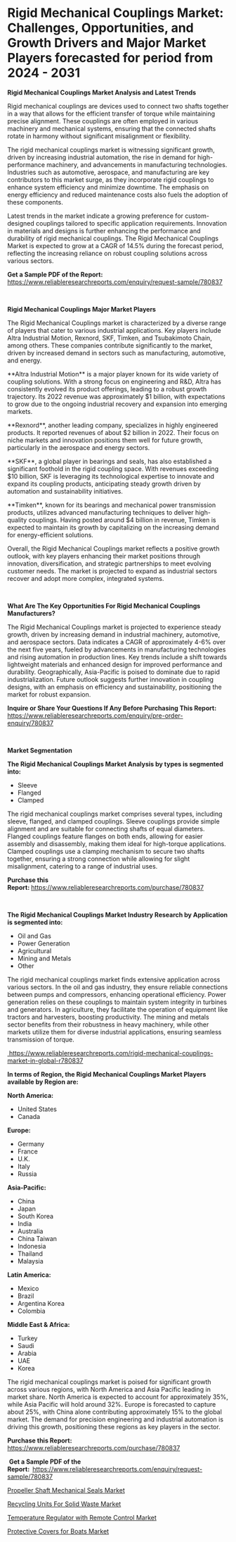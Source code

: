 <p><h1>Rigid Mechanical Couplings Market: Challenges, Opportunities, and Growth Drivers and Major Market Players forecasted for period from 2024 - 2031</h1></p><p><strong>Rigid Mechanical Couplings Market Analysis and Latest Trends</strong></p>
<p><p>Rigid mechanical couplings are devices used to connect two shafts together in a way that allows for the efficient transfer of torque while maintaining precise alignment. These couplings are often employed in various machinery and mechanical systems, ensuring that the connected shafts rotate in harmony without significant misalignment or flexibility. </p><p>The rigid mechanical couplings market is witnessing significant growth, driven by increasing industrial automation, the rise in demand for high-performance machinery, and advancements in manufacturing technologies. Industries such as automotive, aerospace, and manufacturing are key contributors to this market surge, as they incorporate rigid couplings to enhance system efficiency and minimize downtime. The emphasis on energy efficiency and reduced maintenance costs also fuels the adoption of these components.</p><p>Latest trends in the market indicate a growing preference for custom-designed couplings tailored to specific application requirements. Innovation in materials and designs is further enhancing the performance and durability of rigid mechanical couplings. The Rigid Mechanical Couplings Market is expected to grow at a CAGR of 14.5% during the forecast period, reflecting the increasing reliance on robust coupling solutions across various sectors.</p></p>
<p><strong>Get a Sample PDF of the Report:&nbsp;</strong> <a href="https://www.reliableresearchreports.com/enquiry/request-sample/780837?utm_campaign=28&utm_medium=2&utm_source=Github&utm_content=ia&utm_term=30122024&utm_id=rigid-mechanical-couplings">https://www.reliableresearchreports.com/enquiry/request-sample/780837</a></p>
<p>&nbsp;</p>
<p><strong>Rigid Mechanical Couplings Major Market Players</strong></p>
<p><p>The Rigid Mechanical Couplings market is characterized by a diverse range of players that cater to various industrial applications. Key players include Altra Industrial Motion, Rexnord, SKF, Timken, and Tsubakimoto Chain, among others. These companies contribute significantly to the market, driven by increased demand in sectors such as manufacturing, automotive, and energy.</p><p>**Altra Industrial Motion** is a major player known for its wide variety of coupling solutions. With a strong focus on engineering and R&D, Altra has consistently evolved its product offerings, leading to a robust growth trajectory. Its 2022 revenue was approximately $1 billion, with expectations to grow due to the ongoing industrial recovery and expansion into emerging markets.</p><p>**Rexnord**, another leading company, specializes in highly engineered products. It reported revenues of about $2 billion in 2022. Their focus on niche markets and innovation positions them well for future growth, particularly in the aerospace and energy sectors.</p><p>**SKF**, a global player in bearings and seals, has also established a significant foothold in the rigid coupling space. With revenues exceeding $10 billion, SKF is leveraging its technological expertise to innovate and expand its coupling products, anticipating steady growth driven by automation and sustainability initiatives.</p><p>**Timken**, known for its bearings and mechanical power transmission products, utilizes advanced manufacturing techniques to deliver high-quality couplings. Having posted around $4 billion in revenue, Timken is expected to maintain its growth by capitalizing on the increasing demand for energy-efficient solutions.</p><p>Overall, the Rigid Mechanical Couplings market reflects a positive growth outlook, with key players enhancing their market positions through innovation, diversification, and strategic partnerships to meet evolving customer needs. The market is projected to expand as industrial sectors recover and adopt more complex, integrated systems.</p></p>
<p>&nbsp;</p>
<p><strong>What Are The Key Opportunities For Rigid Mechanical Couplings Manufacturers?</strong></p>
<p><p>The Rigid Mechanical Couplings market is projected to experience steady growth, driven by increasing demand in industrial machinery, automotive, and aerospace sectors. Data indicates a CAGR of approximately 4-6% over the next five years, fueled by advancements in manufacturing technologies and rising automation in production lines. Key trends include a shift towards lightweight materials and enhanced design for improved performance and durability. Geographically, Asia-Pacific is poised to dominate due to rapid industrialization. Future outlook suggests further innovation in coupling designs, with an emphasis on efficiency and sustainability, positioning the market for robust expansion.</p></p>
<p><strong>Inquire or Share Your Questions If Any Before Purchasing This Report:</strong> <a href="https://www.reliableresearchreports.com/enquiry/pre-order-enquiry/780837?utm_campaign=28&utm_medium=2&utm_source=Github&utm_content=ia&utm_term=30122024&utm_id=rigid-mechanical-couplings">https://www.reliableresearchreports.com/enquiry/pre-order-enquiry/780837</a></p>
<p>&nbsp;</p>
<p><strong>Market Segmentation</strong></p>
<p><strong>The Rigid Mechanical Couplings Market Analysis by types is segmented into:</strong></p>
<p><ul><li>Sleeve</li><li>Flanged</li><li>Clamped</li></ul></p>
<p><p>The rigid mechanical couplings market comprises several types, including sleeve, flanged, and clamped couplings. Sleeve couplings provide simple alignment and are suitable for connecting shafts of equal diameters. Flanged couplings feature flanges on both ends, allowing for easier assembly and disassembly, making them ideal for high-torque applications. Clamped couplings use a clamping mechanism to secure two shafts together, ensuring a strong connection while allowing for slight misalignment, catering to a range of industrial uses.</p></p>
<p><strong>Purchase this Report:&nbsp;</strong><a href="https://www.reliableresearchreports.com/purchase/780837?utm_campaign=28&utm_medium=2&utm_source=Github&utm_content=ia&utm_term=30122024&utm_id=rigid-mechanical-couplings">https://www.reliableresearchreports.com/purchase/780837</a></p>
<p>&nbsp;</p>
<p><strong>The Rigid Mechanical Couplings Market Industry Research by Application is segmented into:</strong></p>
<p><ul><li>Oil and Gas</li><li>Power Generation</li><li>Agricultural</li><li>Mining and Metals</li><li>Other</li></ul></p>
<p><p>The rigid mechanical couplings market finds extensive application across various sectors. In the oil and gas industry, they ensure reliable connections between pumps and compressors, enhancing operational efficiency. Power generation relies on these couplings to maintain system integrity in turbines and generators. In agriculture, they facilitate the operation of equipment like tractors and harvesters, boosting productivity. The mining and metals sector benefits from their robustness in heavy machinery, while other markets utilize them for diverse industrial applications, ensuring seamless transmission of torque.</p></p>
<p><a href="https://www.reliableresearchreports.com/rigid-mechanical-couplings-market-in-global-r780837?utm_campaign=28&utm_medium=2&utm_source=Github&utm_content=ia&utm_term=30122024&utm_id=rigid-mechanical-couplings">&nbsp;https://www.reliableresearchreports.com/rigid-mechanical-couplings-market-in-global-r780837</a></p>
<p><strong>In terms of Region, the Rigid Mechanical Couplings Market Players available by Region are:</strong></p>
<p>
    <p> <strong> North America: </strong>
        <ul>
            <li>United States</li>
            <li>Canada</li>
        </ul>
        </p> 
    <p> <strong> Europe: </strong>
        <ul>
            <li>Germany</li>
            <li>France</li>
            <li>U.K.</li>
            <li>Italy</li>
            <li>Russia</li>
        </ul>
        </p> 
    <p> <strong> Asia-Pacific: </strong>
        <ul>
            <li>China</li>
            <li>Japan</li>
            <li>South Korea</li>
            <li>India</li>
            <li>Australia</li>
            <li>China Taiwan</li>
            <li>Indonesia</li>
            <li>Thailand</li>
            <li>Malaysia</li>
        </ul>
        </p> 
    <p> <strong> Latin America: </strong>
        <ul>
            <li>Mexico</li>
            <li>Brazil</li>
            <li>Argentina Korea</li>
            <li>Colombia</li>
        </ul>
        </p> 
    <p> <strong> Middle East & Africa: </strong>
        <ul>
            <li>Turkey</li>
            <li>Saudi</li>
            <li>Arabia</li>
            <li>UAE</li>
            <li>Korea</li>
        </ul>
    </p>
    </p>
<p><p>The rigid mechanical couplings market is poised for significant growth across various regions, with North America and Asia Pacific leading in market share. North America is expected to account for approximately 35%, while Asia Pacific will hold around 32%. Europe is forecasted to capture about 25%, with China alone contributing approximately 15% to the global market. The demand for precision engineering and industrial automation is driving this growth, positioning these regions as key players in the sector.</p></p>
<p><strong>Purchase this Report: </strong><a href="https://www.reliableresearchreports.com/purchase/780837?utm_campaign=28&utm_medium=2&utm_source=Github&utm_content=ia&utm_term=30122024&utm_id=rigid-mechanical-couplings">https://www.reliableresearchreports.com/purchase/780837</a></p>
<p>&nbsp;<strong>Get a Sample PDF of the Report:&nbsp;&nbsp;</strong><a href="https://www.reliableresearchreports.com/enquiry/request-sample/780837?utm_campaign=28&utm_medium=2&utm_source=Github&utm_content=ia&utm_term=30122024&utm_id=rigid-mechanical-couplings">https://www.reliableresearchreports.com/enquiry/request-sample/780837</a></p>
<p><strong></strong></p>
<p><p><a href="https://github.com/santosh758595/Market-Research-Report-List-6/blob/main/propeller-shaft-mechanical-seals-market.md?utm_campaign=28&utm_medium=2&utm_source=Github&utm_content=ia&utm_term=30122024&utm_id=rigid-mechanical-couplings">Propeller Shaft Mechanical Seals Market</a></p><p><a href="https://github.com/klindsey95/Market-Research-Report-List-1/blob/main/recycling-units-for-solid-waste-market.md?utm_campaign=28&utm_medium=2&utm_source=Github&utm_content=ia&utm_term=30122024&utm_id=rigid-mechanical-couplings">Recycling Units For Solid Waste Market</a></p><p><a href="https://github.com/steidmindy199393/Market-Research-Report-List-1/blob/main/temperature-regulator-with-remote-control-market.md?utm_campaign=28&utm_medium=2&utm_source=Github&utm_content=ia&utm_term=30122024&utm_id=rigid-mechanical-couplings">Temperature Regulator with Remote Control Market</a></p><p><a href="https://github.com/delindacallegari68/Market-Research-Report-List-1/blob/main/protective-covers-for-boats-market.md?utm_campaign=28&utm_medium=2&utm_source=Github&utm_content=ia&utm_term=30122024&utm_id=rigid-mechanical-couplings">Protective Covers for Boats Market</a></p></p>
